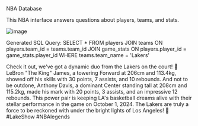 NBA Database

This NBA interface answers questions about players, teams, and stats.

![image](https://github.com/user-attachments/assets/04a0fb4d-785d-4a45-9b85-ee8780b85dac)

Generated SQL Query: SELECT * 
FROM players
JOIN teams ON players.team_id = teams.team_id
JOIN game_stats ON players.player_id = game_stats.player_id
WHERE teams.team_name = 'Lakers'

Check it out, we've got a dynamic duo from the Lakers on the court! 🏀 LeBron "The King" James, a towering Forward at 206cm and 113.4kg, showed off his skills with 30 points, 7 assists, and 10 rebounds. And not to be outdone, Anthony Davis, a dominant Center standing tall at 208cm and 115.2kg, made his mark with 20 points, 3 assists, and an impressive 12 rebounds. This power pair is keeping LA's basketball dreams alive with their stellar performance in the game on October 1, 2024. The Lakers are truly a force to be reckoned with under the bright lights of Los Angeles! 🌟 #LakeShow #NBAlegends




